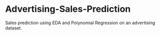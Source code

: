 # Advertising-Sales-Prediction
Sales prediction using EDA and Polynomial Regression on an advertising dataset.
